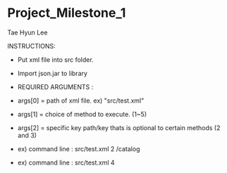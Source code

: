 # Project_Milestone_1
Tae Hyun Lee

INSTRUCTIONS: 
 * Put xml file into src folder.
 * Import json.jar to library
 * REQUIRED ARGUMENTS : 
 * args[0] = path of xml file. ex) "src/test.xml"
 * args[1] = choice of method to execute. (1~5)
 * args[2] = specific key path/key thats is optional to certain methods (2 and 3)

* ex) command line : src/test.xml 2 /catalog
* ex) command line : src/test.xml 4
